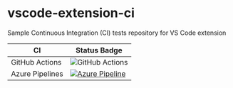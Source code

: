 # vscode-extension-ci
Sample Continuous Integration (CI) tests repository for VS Code extension

| CI | Status Badge | 
|--- | --- |
| GitHub Actions | ![GitHub Actions](https://github.com/yokawasa/vscode-extension-ci/workflows/.github/workflows/vscode.yml/badge.svg) |
| Azure Pipelines | [![Azure Pipeline](https://dev.azure.com/yokawasa-github/vscode-extension-ci/_apis/build/status/yokawasa.vscode-extension-ci?branchName=master)](https://dev.azure.com/yokawasa-github/vscode-extension-ci/_build/latest?definitionId=1&branchName=master) | 

